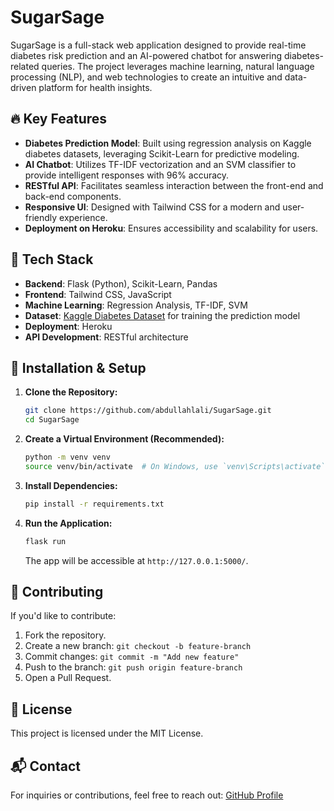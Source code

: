 # SugarSage

SugarSage is a full-stack web application designed to provide real-time diabetes risk prediction and an AI-powered chatbot for answering diabetes-related queries. The project leverages machine learning, natural language processing (NLP), and web technologies to create an intuitive and data-driven platform for health insights.

## 🔥 Key Features

- **Diabetes Prediction Model**: Built using regression analysis on Kaggle diabetes datasets, leveraging Scikit-Learn for predictive modeling.
- **AI Chatbot**: Utilizes TF-IDF vectorization and an SVM classifier to provide intelligent responses with 96% accuracy.
- **RESTful API**: Facilitates seamless interaction between the front-end and back-end components.
- **Responsive UI**: Designed with Tailwind CSS for a modern and user-friendly experience.
- **Deployment on Heroku**: Ensures accessibility and scalability for users.

## 📌 Tech Stack

- **Backend**: Flask (Python), Scikit-Learn, Pandas
- **Frontend**: Tailwind CSS, JavaScript
- **Machine Learning**: Regression Analysis, TF-IDF, SVM
- **Dataset**: [Kaggle Diabetes Dataset](https://www.kaggle.com/datasets/iammustafatz/diabetes-prediction-dataset) for training the prediction model
- **Deployment**: Heroku
- **API Development**: RESTful architecture

## 🚀 Installation & Setup

1. **Clone the Repository:**
   ```sh
   git clone https://github.com/abdullahlali/SugarSage.git
   cd SugarSage
   ```

2. **Create a Virtual Environment (Recommended):**
   ```sh
   python -m venv venv
   source venv/bin/activate  # On Windows, use `venv\Scripts\activate`
   ```

3. **Install Dependencies:**
   ```sh
   pip install -r requirements.txt
   ```

4. **Run the Application:**
   ```sh
   flask run
   ```
   The app will be accessible at `http://127.0.0.1:5000/`.

## 🤝 Contributing

If you'd like to contribute:
1. Fork the repository.
2. Create a new branch: `git checkout -b feature-branch`
3. Commit changes: `git commit -m "Add new feature"`
4. Push to the branch: `git push origin feature-branch`
5. Open a Pull Request.

## 📜 License

This project is licensed under the MIT License.

## 📬 Contact

For inquiries or contributions, feel free to reach out:
[GitHub Profile](https://github.com/abdullahlali)

